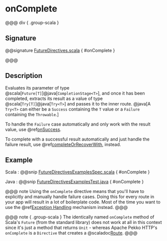 # onComplete

@@@ div { .group-scala }

## Signature

@@signature [FutureDirectives.scala](/http/src/main/scala/org/apache/pekko/http/scaladsl/server/directives/FutureDirectives.scala) { #onComplete }

@@@

## Description

Evaluates its parameter of type @scala[`Future[T]`]@java[`CompletionStage<T>`], and once it has been completed, extracts its
result as a value of type @scala[`Try[T]`]@java[`Try<T>`] and passes it to the inner route. @java[A `Try<T>` can either be a `Success` containing
the `T` value or a `Failure` containing the `Throwable`.]

To handle the `Failure` case automatically and only work with the result value, use @ref[onSuccess](onSuccess.md).

To complete with a successful result automatically and just handle the failure result, use @ref[completeOrRecoverWith](completeOrRecoverWith.md), instead.

## Example

Scala
:   @@snip [FutureDirectivesExamplesSpec.scala](/docs/src/test/scala/docs/http/scaladsl/server/directives/FutureDirectivesExamplesSpec.scala) { #onComplete }

Java
:   @@snip [FutureDirectivesExamplesTest.java](/docs/src/test/java/docs/http/javadsl/server/directives/FutureDirectivesExamplesTest.java) { #onComplete }


@@@ note
Using the `onComplete` directive means that you'll have to explicitly and manually handle failure cases. Doing this for every route in your app will result in a lot of boilerplate code. Most of the time you want to use the @ref[Exception Handling](../../exception-handling.md) mechanism instead.
@@@

@@@ note { .group-scala }
The identically named `onComplete` method of Scala's `Future` (from the standard library) does not work at all in this context since it's just a method that returns `Unit` - whereas Apache Pekko HTTP's `onComplete` is a `Directive` that creates a @scaladoc[Route](akka.http.scaladsl.server.index#Route=akka.http.scaladsl.server.RequestContext=%3Escala.concurrent.Future[akka.http.scaladsl.server.RouteResult]).
@@@
